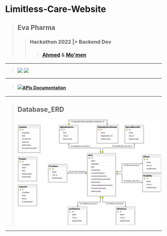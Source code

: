 # Limitless-Care-Website

> ## Eva Pharma
>> ### Hackathon 2022 |> Backend Dev
>>> ### <a href="https://github.com/AhmedNasser1601">Ahmed</a> & <a href="https://github.com/Moamen738">Mo'men</a>
---
  > <a href="https://limitless-care.web.app"><img src="https://user-images.githubusercontent.com/60184582/190640477-7c0b3d16-c81a-4a8d-b9bb-a768d491616d.png"/></a>
  > <a href="https://limitless-care-admin.web.app/"><img src="https://user-images.githubusercontent.com/60184582/190640484-a25067ff-4b05-4fd1-9e32-90ce4f41de3e.png"/></a>
---
  > #### <a href="https://documenter.getpostman.com/view/22847799/VUxVr51a"><img src="https://img.icons8.com/nolan/64/api-settings.png"/>APIs Documentation</a>
---
  > ## Database_ERD
  > <img src="/Database_ERD.png" alt="Database_ERD" title="Database_ERD">
---
